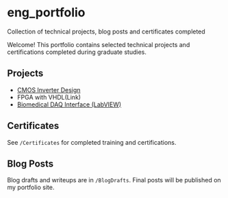 # eng_portfolio
Collection of technical projects, blog posts and certificates completed

Welcome! This portfolio contains selected technical projects and certifications completed during graduate studies. 

## Projects

- [CMOS Inverter Design](link)
- FPGA with VHDL(Link)
- [Biomedical DAQ Interface (LabVIEW)](link)

## Certificates

See `/Certificates` for completed training and certifications.

## Blog Posts

Blog drafts and writeups are in `/BlogDrafts`. Final posts will be published on my portfolio site.
